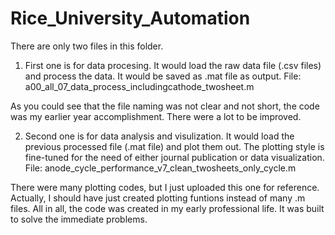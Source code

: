 # Rice_University_Automation

There are only two files in this folder.

1. First one is for data procesing. It would load the raw data file (.csv files) and process the data. It would be saved as .mat file as output.
File: a00_all_07_data_process_includingcathode_twosheet.m

As you could see that the file naming was not clear and not short, the code was my earlier year accomplishment. There were a lot to be improved.

2. Second one is for data analysis and visulization. It would load the previous processed file (.mat file) and plot them out. The plotting style is fine-tuned for the need of either journal publication or data visualization.
File: anode_cycle_performance_v7_clean_twosheets_only_cycle.m

There were many plotting codes, but I just uploaded this one for reference. Actually, I should have just created plotting funtions instead of many .m files. All in all, the code was created in my early professional life. It was built to solve the immediate problems.
